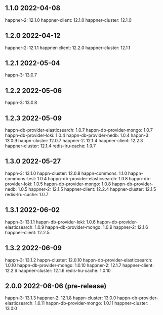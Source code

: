 1.1.0 2022-04-08
----------------
happner-2: 12.1.0
happner-client: 12.1.0
happner-cluster: 12.1.0

1.2.0 2022-04-12
-----------------
happner-2: 12.1.1
happner-client: 12.2.0
happner-cluster: 12.1.1

1.2.1 2022-05-04
----------------
happn-3: 13.0.7

1.2.2 2022-05-06
----------------
happn-3: 13.0.8

1.2.3 2022-05-09
-----------------
happn-db-provider-elasticsearch: 1.0.7
happn-db-provider-mongo: 1.0.7
happn-db-provider-loki: 1.0.4
happn-db-provider-nedb: 1.0.4 
happn-3: 13.0.9
happn-cluster: 12.0.7
happner-2: 12.1.4
happner-client: 12.2.3
happner-cluster: 12.1.4
redis-lru-cache: 1.0.7

1.3.0 2022-05-27
-----------------
happn-3: 13.1.0
happn-cluster: 12.0.8
happn-commons: 1.1.0
happn-commons-test: 1.0.4
happn-db-provider-elasticsearch: 1.0.8
happn-db-provider-loki: 1.0.5
happn-db-provider-mongo: 1.0.8
happn-db-provider-nedb: 1.0.5
happner-2: 12.1.5
happner-client: 12.2.4
happner-cluster: 12.1.5
redis-lru-cache: 1.0.7

1.3.1 2022-06-02
----------------
happn-3: 13.1.1
happn-db-provider-loki: 1.0.6
happn-db-provider-elasticsearch: 1.0.9
happn-db-provider-mongo: 1.0.9
happner-2: 12.1.6
happner-client: 12.2.5

1.3.2 2022-06-09
----------------
happn-3: 13.1.2
happn-cluster: 12.0.10
happn-db-provider-elasticsearch: 1.0.10
happn-db-provider-mongo: 1.0.10
happner-2: 12.1.7
happner-client: 12.2.6
happner-cluster: 12.1.6
redis-lru-cache: 1.0.10

2.0.0 2022-06-06   (pre-release)
-----------------
happn-3: 13.1.3
happner-2: 12.1.8
happn-cluster: 13.0.0
happn-db-provider-elasticsearch: 1.0.11
happn-db-provider-mongo: 1.0.11
happner-cluster: 13.0.0






